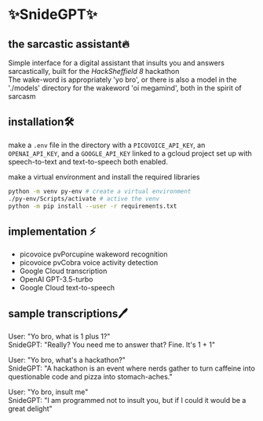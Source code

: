 # ✨SnideGPT✨
## the sarcastic assistant🔥

Simple interface for a digital assistant that insults you and answers sarcastically, built for the _HackSheffield 8_ hackathon  
The wake-word is appropriately 'yo bro', or there is also a model in the './models' directory for the wakeword 'oi megamind', both in the spirit of sarcasm

## installation🛠️

make a `.env` file in the directory with a `PICOVOICE_API_KEY`, an `OPENAI_API_KEY`, and a `GOOGLE_API_KEY` linked to a gcloud project set up  with speech-to-text and text-to-speech both enabled.

make a virtual environment and install the required libraries
```bash
python -m venv py-env # create a virtual environment
./py-env/Scripts/activate # active the venv
python -m pip install --user -r requirements.txt
```

## implementation ⚡
- picovoice pvPorcupine wakeword recognition  
- picovoice pvCobra voice activity detection  
- Google Cloud transcription  
- OpenAI GPT-3.5-turbo
- Google Cloud text-to-speech

## sample transcriptions🖊️
User: "Yo bro, what is 1 plus 1?"  
SnideGPT: "Really? You need me to answer that? Fine. It's 1 + 1"

User: "Yo bro, what's a hackathon?"  
SnideGPT: "A hackathon is an event where nerds gather to turn caffeine into questionable code and pizza into stomach-aches."

User: "Yo bro, insult me"  
SnideGPT: "I am programmed not to insult you, but if I could it would be a great delight"